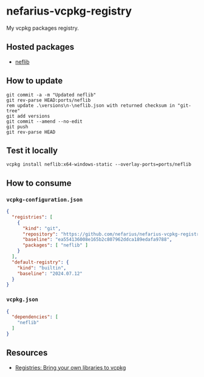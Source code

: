 # nefarius-vcpkg-registry

My vcpkg packages registry.

## Hosted packages

- [neflib](https://github.com/nefarius/neflib)

## How to update

```batch
git commit -a -m "Updated neflib" 
git rev-parse HEAD:ports/neflib
rem update .\versions\n-\neflib.json with returned checksum in "git-tree"
git add versions
git commit --amend --no-edit
git push
git rev-parse HEAD
```

## Test it locally

```batch
vcpkg install neflib:x64-windows-static --overlay-ports=ports/neflib
```

## How to consume

### `vcpkg-configuration.json`

```json
{
  "registries": [
    {
      "kind": "git",
      "repository": "https://github.com/nefarius/nefarius-vcpkg-registry.git",
      "baseline": "ea554136008e165b2c807962ddca189edafa9788",
      "packages": [ "neflib" ]
    }
  ],
  "default-registry": {
    "kind": "builtin",
    "baseline": "2024.07.12"
  }
}
```

### `vcpkg.json`

```json
{
  "dependencies": [
    "neflib"
  ]
}
```

## Resources

- [Registries: Bring your own libraries to vcpkg](https://devblogs.microsoft.com/cppblog/registries-bring-your-own-libraries-to-vcpkg/)
